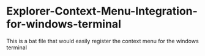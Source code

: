 # Explorer-Context-Menu-Integration-for-windows-terminal
 This is a bat file that would easily register the context menu for the windows terminal
